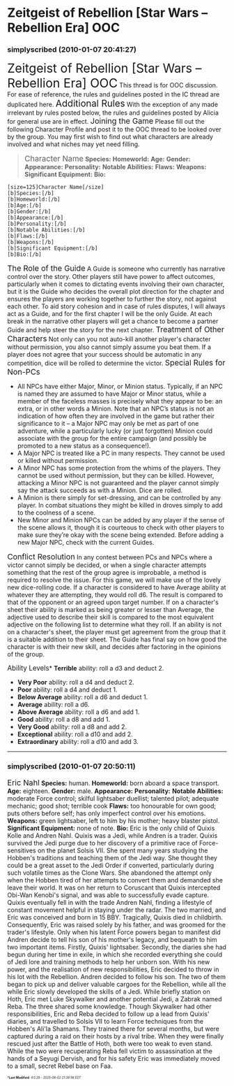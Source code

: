 # Zeitgeist of Rebellion [Star Wars – Rebellion Era] OOC

### **simplyscribed** (2010-01-07 20:41:27)

<span style="font-size: 2.00em;">Zeitgeist of Rebellion [Star Wars – Rebellion Era] OOC</span>
This thread is for OOC discussion. For ease of reference, the rules and guidelines posted in the IC thread are duplicated here.
<span style="font-size: 1.50em;">Additional Rules</span>
With the exception of any made irrelevant by rules posted below, the rules and guidelines posted by Alicia for general use are in effect.
<span style="font-size: 1.25em;">Joining the Game</span>
Please fill out the following Character Profile and post it to the OOC thread to be looked over by the group. You may first wish to find out what characters are already involved and what niches may yet need filling.
> <span style="font-size: 1.25em;">Character Name</span>
> **Species:**
> **Homeworld:**
> **Age:**
> **Gender:**
> **Appearance:**
> **Personality:**
> **Notable Abilities:**
> **Flaws:**
> **Weapons:**
> **Significant Equipment:**
> **Bio:**

```
[size=125]Character Name[/size]
[b]Species:[/b]
[b]Homeworld:[/b]
[b]Age:[/b]
[b]Gender:[/b]
[b]Appearance:[/b]
[b]Personality:[/b]
[b]Notable Abilities:[/b]
[b]Flaws:[/b]
[b]Weapons:[/b]
[b]Significant Equipment:[/b]
[b]Bio:[/b]

```

<span style="font-size: 1.25em;">The Role of the Guide</span>
A Guide is someone who currently has narrative control over the story. Other players still have power to affect outcomes, particularly when it comes to dictating events involving their own character, but it is the Guide who decides the overall plot direction for the chapter and ensures the players are working together to further the story, not against each other. To aid story cohesion and in case of rules disputes, I will always act as a Guide, and for the first chapter I will be the only Guide. At each break in the narrative other players will get a chance to become a partner Guide and help steer the story for the next chapter.
<span style="font-size: 1.25em;">Treatment of Other Characters</span>
Not only can you not auto-kill another player's character without permission, you also cannot simply assume you beat them. If a player does not agree that your success should be automatic in any competition, dice will be rolled to determine the victor.
<span style="font-size: 1.25em;">Special Rules for Non-PCs</span>

* All NPCs have either Major, Minor, or Minion status. Typically, if an NPC is named they are assumed to have Major or Minor status, while a member of the faceless masses is precisely what they appear to be: an extra, or in other words a Minion. Note that an NPC’s status is not an indication of how often they are involved in the game but rather their significance to it – a Major NPC may only be met as part of one adventure, while a particularly lucky (or just forgotten) Minion could associate with the group for the entire campaign (and possibly be promoted to a new status as a consequence!).
* A Major NPC is treated like a PC in many respects. They cannot be used or killed without permission.
* A Minor NPC has some protection from the whims of the players. They cannot be used without permission, but they can be killed. However, attacking a Minor NPC is not guaranteed and the player cannot simply say the attack succeeds as with a Minion. Dice are rolled.
* A Minion is there simply for set-dressing, and can be controlled by any player. In combat situations they might be killed in droves simply to add to the coolness of a scene.
* New Minor and Minion NPCs can be added by any player if the sense of the scene allows it, though it is courteous to check with other players to make sure they’re okay with the scene being extended. Before adding a new Major NPC, check with the current Guides.

<span style="font-size: 1.25em;">Conflict Resolution</span>
In any contest between PCs and NPCs where a victor cannot simply be decided, or when a single character attempts something that the rest of the group agree is improbable, a method is required to resolve the issue. For this game, we will make use of the lovely new dice-rolling code.
If a character is considered to have Average ability at whatever they are attempting, they would roll d6. The result is compared to that of the opponent or an agreed upon target number.
If on a character's sheet their ability is marked as being greater or lesser than Average, the adjective used to describe their skill is compared to the most equivalent adjective on the following list to determine what they roll. If an ability is not on a character's sheet, the player must get agreement from the group that it is a suitable addition to their sheet. The Guide has final say on how good the character is with their new skill, and decides after factoring in the opinions of the group.

<span style="font-size: 1.10em;">Ability Levels</span>* **Terrible** ability: roll a d3 and deduct 2.
* **Very Poor** ability: roll a d4 and deduct 2.
* **Poor** ability: roll a d4 and deduct 1.
* **Below Average** ability: roll a d6 and deduct 1.
* **Average** ability: roll a d6.
* **Above Average** ability: roll a d6 and add 1.
* **Good** ability: roll a d8 and add 1.
* **Very Good** ability: roll a d8 and add 2.
* **Exceptional** ability: roll a d10 and add 2.
* **Extraordinary** ability: roll a d10 and add 3.

---

### **simplyscribed** (2010-01-07 20:50:11)

<span style="font-size: 1.25em;">Eric Nahl</span>
**Species:** human.
**Homeworld:** born aboard a space transport.
**Age:** eighteen.
**Gender:** male.
**Appearance:**
**Personality:**
**Notable Abilities:** moderate Force control; skilful lightsaber duellist; talented pilot; adequate mechanic; good shot; terrible cook
**Flaws:** too honourable for own good; puts others before self; has only imperfect control over his emotions.
**Weapons:** green lightsaber, left to him by his mother; heavy blaster pistol.
**Significant Equipment:** none of note.
**Bio:** Eric is the only child of Quixis Kolle and Andren Nahl. Quixis was a Jedi, while Andren is a trader. Quixis survived the Jedi purge due to her discovery of a primitive race of Force-sensitives on the planet Solsis VII. She spent many years studying the Hobben's traditions and teaching them of the Jedi way. She thought they could be a great asset to the Jedi Order if converted, particularly during such volatile times as the Clone Wars. She abandoned the attempt only when the Hobben tired of her attempts to convert them and demanded she leave their world. It was on her return to Coruscant that Quixis intercepted Obi-Wan Kenobi's signal, and was able to successfully evade capture.
Quixis eventually fell in with the trade Andren Nahl, finding a lifestyle of constant movement helpful in staying under the radar. The two married, and Eric was conceived and born in 15 BBY. Tragically, Quixis died in childbirth.
Consequently, Eric was raised solely by his father, and was groomed for the trader's lifestyle. Only when his latent Force powers began to manifest did Andren decide to tell his son of his mother's legacy, and bequeath to him two important items. Firstly, Quixis' lightsaber. Secondly, the diaries she had begun during her time in exile, in which she recorded everything she could of Jedi lore and training methods to help her unborn son.
With his new power, and the realisation of new responsibilities, Eric decided to throw in his lot with the Rebellion. Andren decided to follow his son. The two of them began to pick up and deliver valuable cargoes for the Rebellion, while all the while Eric slowly developed the skills of a Jedi.
While briefly station on Hoth, Eric met Luke Skywalker and another potential Jedi, a Zabrak named Reba. The three shared some knowledge. Though Skywalker had other responsibilities, Eric and Reba decided to follow up a lead from Quixis' diaries, and travelled to Solsis VII to learn Force techniques from the Hobben's Ali'la Shamans. They trained there for several months, but were captured during a raid on their hosts by a rival tribe. When they were finally rescued just after the Battle of Hoth, both were too weak to even stand.
While the two were recuperating Reba fell victim to assassination at the hands of a Seyugi Dervish, and for his safety Eric was immediately moved to a small, secret Rebel base on Faa.



<span style="font-size: 0.5em;">***Last Modified**: 4.0.28 - *2025-06-02 21:38:56 EDT*</span>